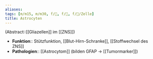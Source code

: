 ```yaml
---
aliases: 
tags: [m/m15, m/m30, f/🧠, f/🔬, f/🔬/Zelle]
title: Astrocyten
---
```

(Abstract::[[Gliazellen]] im [[ZNS]])
- **Funktion**:: Stützfunktion, [[Blut-Hirn-Schranke]], [[Stoffwechsel des ZNS]]
- **Pathologien**:: [[Astrocytom]] (bilden GFAP → [[Tumormarker]])